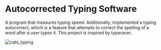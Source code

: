# Autocorrected Typing Software
A program that measures typing speed. Additionally, implemented a typing autocorrect, which is a feature that attempts to correct the spelling of a word after a user types it. This project is inspired by typeracer.

![cats_typing](https://github.com/veryzenzain/Autocorrected-Typing-Software/assets/24355252/6962baf6-798a-4c4d-be99-07cc814a1d60)
